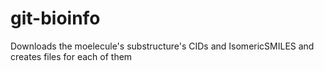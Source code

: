 # git-bioinfo
Downloads the moelecule's substructure's CIDs and IsomericSMILES and creates files for each of them
